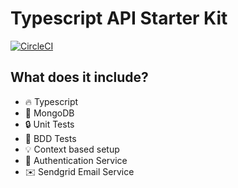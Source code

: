 # Typescript API Starter Kit

[![CircleCI](https://circleci.com/gh/davidfloegel/node-typescript-starter/tree/master.svg?style=svg&circle-token=68cb6b4b7ded89a2e2d85777933cdfd4d63d98f2)](https://circleci.com/gh/davidfloegel/node-typescript-starter/tree/master)

## What does it include?

* 🔥 Typescript
* 💾 MongoDB
* 🔒 Unit Tests
* 📖 BDD Tests
* 💡 Context based setup
* 🔑 Authentication Service
* ✉️  Sendgrid Email Service

